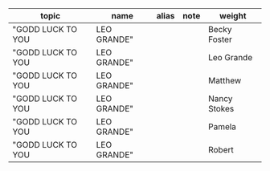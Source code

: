 | topic | name | alias | note | weight |
| ----- | ---- | ----- | ---- | ------ |
| "GODD LUCK TO YOU |  LEO GRANDE" | |  | Becky Foster |
| "GODD LUCK TO YOU |  LEO GRANDE" | |  | Leo Grande |
| "GODD LUCK TO YOU |  LEO GRANDE" | |  | Matthew |
| "GODD LUCK TO YOU |  LEO GRANDE" | |  | Nancy Stokes |
| "GODD LUCK TO YOU |  LEO GRANDE" | |  | Pamela |
| "GODD LUCK TO YOU |  LEO GRANDE" | |  | Robert |
